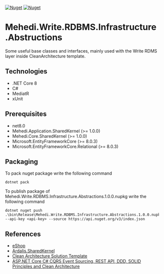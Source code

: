 [![Nuget](https://img.shields.io/nuget/v/Mehedi.Write.RDBMS.Infrastructure.Abstractions)](https://www.nuget.org/packages/Mehedi.Write.RDBMS.Infrastructure.Abstractions/)
[![Nuget](https://img.shields.io/nuget/dt/Mehedi.Write.RDBMS.Infrastructure.Abstractions)](https://www.nuget.org/packages/Mehedi.Write.RDBMS.Infrastructure.Abstractions/)

# Mehedi.Write.RDBMS.Infrastructure.Abstructions
Some useful base classes and interfaces, mainly used with the Write RDMS layer inside CleanArchitecture template. 

## Technologies
- .NET Core 8
- C#
- MediatR
- xUnit

## Prerequisites
- net8.0
- Mehedi.Application.SharedKernel (>= 1.0.0)
- Mehedi.Core.SharedKernel (>= 1.0.0)
- Microsoft.EntityFrameworkCore (>= 8.0.3)
- Microsoft.EntityFrameworkCore.Relational (>= 8.0.3)

## Packaging
To pack nuget package write the following command
```
dotnet pack
```

To publish package of Mehedi.Write.RDBMS.Infrastructure.Abstractions.1.0.0.nupkg write the following command
```
dotnet nuget push .\bin\Release\Mehedi.Write.RDBMS.Infrastructure.Abstractions.1.0.0.nupkg --api-key <api-key> --source https://api.nuget.org/v3/index.json
```

## References
- [eShop](https://github.com/dotnet/eShop)
- [Ardalis.SharedKernel](https://github.com/ardalis/Ardalis.SharedKernel)
- [Clean Architecture Solution Template](https://github.com/jasontaylordev/CleanArchitecture)
- [ASP.NET Core C# CQRS Event Sourcing, REST API, DDD, SOLID Principles and Clean Architecture](https://github.com/jeangatto/ASP.NET-Core-Clean-Architecture-CQRS-Event-Sourcing)

